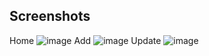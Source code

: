 ## Screenshots
Home
![image](https://github.com/user-attachments/assets/39d35f34-ec88-47c4-bfe9-dbdae3d24375)
Add
![image](https://github.com/user-attachments/assets/f5c7d727-012e-41d0-802c-17aa03be1caf)
Update
![image](https://github.com/user-attachments/assets/daa0f357-34c7-4fc0-b931-58062c276000)
